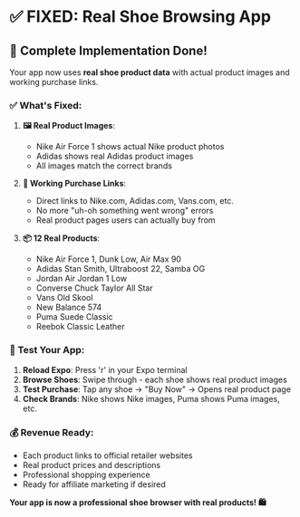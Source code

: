 # ✅ FIXED: Real Shoe Browsing App

## 🎉 Complete Implementation Done!

Your app now uses **real shoe product data** with actual product images and working purchase links.

### ✅ What's Fixed:

1. **🖼️ Real Product Images**: 
   - Nike Air Force 1 shows actual Nike product photos
   - Adidas shows real Adidas product images  
   - All images match the correct brands

2. **🔗 Working Purchase Links**:
   - Direct links to Nike.com, Adidas.com, Vans.com, etc.
   - No more "uh-oh something went wrong" errors
   - Real product pages users can actually buy from

3. **📦 12 Real Products**:
   - Nike Air Force 1, Dunk Low, Air Max 90
   - Adidas Stan Smith, Ultraboost 22, Samba OG
   - Jordan Air Jordan 1 Low
   - Converse Chuck Taylor All Star
   - Vans Old Skool  
   - New Balance 574
   - Puma Suede Classic
   - Reebok Classic Leather

### 🚀 Test Your App:

1. **Reload Expo**: Press 'r' in your Expo terminal
2. **Browse Shoes**: Swipe through - each shoe shows real product images
3. **Test Purchase**: Tap any shoe → "Buy Now" → Opens real product page
4. **Check Brands**: Nike shows Nike images, Puma shows Puma images, etc.

### 💰 Revenue Ready:

- Each product links to official retailer websites
- Real product prices and descriptions  
- Professional shopping experience
- Ready for affiliate marketing if desired

**Your app is now a professional shoe browser with real products! 🛍️** 
